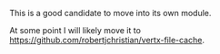 This is a good candidate to move into its own module.

At some point I will likely move it to https://github.com/robertjchristian/vertx-file-cache.